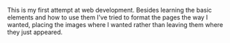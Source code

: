 This is my first attempt at web development. Besides learning the basic elements and how to use them I've tried to format the pages the way I wanted, placing the images where I wanted rather than leaving them where they just appeared. 